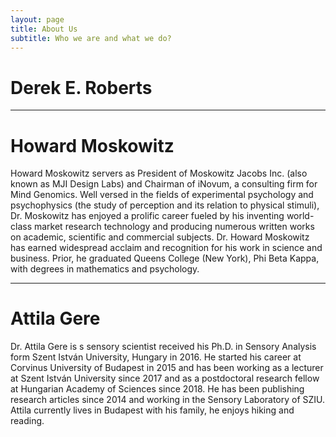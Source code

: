 ```yaml
---
layout: page
title: About Us
subtitle: Who we are and what we do?
---
```


# Derek E. Roberts

***

# Howard Moskowitz

Howard Moskowitz servers as President of Moskowitz Jacobs Inc. (also known as MJI Design Labs) and Chairman
 of iNovum, a consulting firm for Mind Genomics. Well versed in the fields of experimental psychology and 
 psychophysics (the study of perception and its relation to physical stimuli), Dr. Moskowitz has enjoyed 
 a prolific career fueled by his inventing world-class market research technology and producing numerous 
 written works on academic, scientific and commercial subjects. Dr. Howard Moskowitz has earned widespread 
 acclaim and recognition for his work in science and business. Prior, he graduated Queens College (New York), 
 Phi Beta Kappa, with degrees in mathematics and psychology.
 
***

# Attila Gere

Dr. Attila Gere is s sensory scientist received his Ph.D. in Sensory Analysis form Szent István University,
Hungary in 2016. He started his career at Corvinus University of Budapest in 2015 and has been working as 
a lecturer at Szent István University since 2017 and as a postdoctoral research fellow at Hungarian Academy 
of Sciences since 2018. He has been publishing research articles since 2014 and working in the Sensory 
Laboratory of SZIU. Attila currently lives in Budapest with his family, he enjoys hiking and reading.

